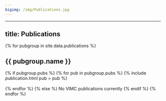 ```yaml
---
bigimg: /img/Publications.jpg
---
```


---
title: Publications
---

{% for pubgroup in site.data.publications %}
  <h2 id="{{ pubgroup.id }}">{{ pubgroup.name }}</h2>

  {% if pubgroup.pubs %}
  {% for pub in pubgroup.pubs %} {% include publication.html pub = pub %}<br/><br/>{% endfor %}
  {% else %}
  No VIMC publications currently
  {% endif %}
{% endfor %}



